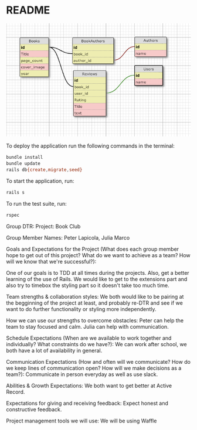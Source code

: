 # README

![Database Schema](database_schema.png)


To deploy the application run the following commands in the terminal:
``` bash
bundle install
bundle update
rails db{create,migrate,seed}
```

To start the application, run:
``` bash
rails s
```

To run the test suite, run:
``` bash
rspec
```

Group DTR: Project: Book Club

Group Member Names: Peter Lapicola, Julia Marco

Goals and Expectations for the Project (What does each group member hope to get out of this project? What do we want to achieve as a team? How will we know that we're successful?):

One of our goals is to TDD at all times during the projects. Also, get a better learning of the use of Rails. We would like to get to the extensions part and also try to timebox the styling part so it doesn't take too much time.

Team strengths & collaboration styles: We both would like to be pairing at the begginning of the project at least, and probably re-DTR and see if we want to do further functionality or styling more independently.

How we can use our strengths to overcome obstacles: Peter can help the team to stay focused and calm. Julia can help with communication.

Schedule Expectations (When are we available to work together and individually? What constraints do we have?): We can work after school, we both have a lot of availability in general.

Communication Expectations (How and often will we communicate? How do we keep lines of communication open? How will we make decisions as a team?): Communicate in person everyday as well as use slack.

Abilities & Growth Expectations: We both want to get better at Active Record.

Expectations for giving and receiving feedback: Expect honest and constructive feedback.

Project management tools we will use: We will be using Waffle

